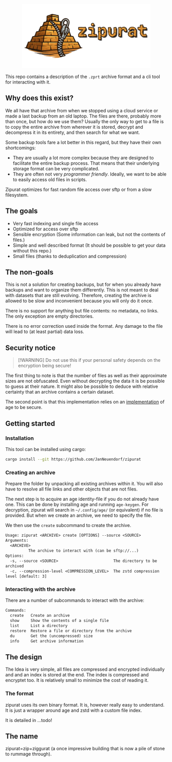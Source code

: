 <div align="center">
<img src="assets/zipurat_edit.png" alt="Logo" width="400"/>
  </div>

This repo contains a description of the `.zprt` archive format and a cli tool
for interacting with it.

## Why does this exist?

We all have that archive from when we stopped using a cloud service or made a
last backup from an old laptop. The files are there, probably more than once,
but how do we use them? Usually the only way to get to a file is to copy the
entire archive from wherever it is stored, decrypt and decompress it in its
entirety, and then search for what we want.

Some backup tools fare a lot better in this regard, but they have their own
shortcomings:

- They are usually a lot more complex because they are designed to facilitate
  the entire backup process. That means that their underlying storage format can
  be very complicated.
- They are often not very _programmer friendly_. Ideally, we want to be able to
  easily access old files in scripts.

Zipurat optimizes for fast random file access over sftp or from a slow
filesystem.

## The goals

- Very fast indexing and single file access
- Optimized for access over sftp
- Sensible encryption (Some information can leak, but not the contents of
  files.)
- Simple and well described format (It should be possible to get your data
  without this repo.)
- Small files (thanks to deduplication and compression)

## The non-goals

This is not a solution for creating backups, but for when you already have
backups and want to organize them differently. This is not meant to deal with
datasets that are still evolving. Therefore, creating the archive is allowed to
be slow and inconvenient because you will only do it once.

There is no support for anything but file contents: no metadata, no links. The
only exception are empty directories.

There is no error correction used inside the format. Any damage to the file will
lead to (at least partial) data loss.

## Security notice

> [!WARNING] Do not use this if your personal safety depends on the encryption
> being secure!

The first thing to note is that the number of files as well as their approximate
sizes are not obfuscated. Even without decrypting the data it is be possible to
guess at their nature. It might also be possible to deduce with relative
certainty that an archive contains a certain dataset.

The second point is that this implementation relies on an
[implementation](https://crates.io/crates/age) of age to be secure.

## Getting started

### Installation

This tool can be installed using cargo:

```sh
cargo install --git https://github.com/JanNeuendorf/zipurat
```

### Creating an archive

Prepare the folder by unpacking all existing archives within it. You will also
have to resolve all file links and other objects that are not files.

The next step is to acquire an age identity-file if you do not already have one.
This can be done by installing age and running `age-keygen`. For decryption,
zipurat will search in `~/.config/age/` (or equivalent) if no file is provided.
But when we create an archive, we need to specify the file.

We then use the `create` subcommand to create the archive.

```
Usage: zipurat <ARCHIVE> create [OPTIONS] --source <SOURCE>
Arguments:
  <ARCHIVE>
          The archive to interact with (can be sftp://...)
Options:
  -s, --source <SOURCE>                        The directory to be archived
  -c, --compression-level <COMPRESSION_LEVEL>  The zstd compression level [default: 3]
```

### Interacting with the archive

There are a number of subcommands to interact with the archive:

```
Commands:
  create   Create an archive
  show     Show the contents of a single file
  list     List a directory
  restore  Restore a file or directory from the archive
  du       Get the (uncompressed) size
  info     Get archive information
```

## The design

The Idea is very simple, all files are compressed and encrypted individually and
and an index is stored at the end. The index is compressed and encryptet too. It
is relatively small to minimize the cost of reading it.

### The format

zipurat uses its own binary format. It is, however really easy to understand. It
is just a wrapper around age and zstd with a custom file index.

It is detailed in ...todo!

## The name

zipurat=zip+ziggurat (a once impressive building that is now a pile of stone to
rummage through).
